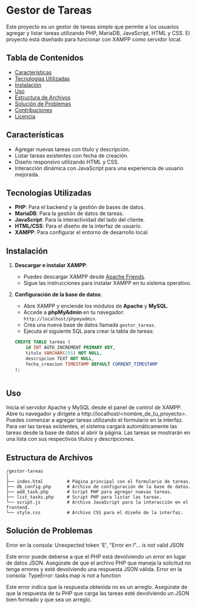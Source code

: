 # Gestor de Tareas

Este proyecto es un gestor de tareas simple que permite a los usuarios agregar y listar tareas utilizando PHP, MariaDB, JavaScript, HTML y CSS. El proyecto está diseñado para funcionar con XAMPP como servidor local.

## Tabla de Contenidos

- [Características](#características)
- [Tecnologías Utilizadas](#tecnologías-utilizadas)
- [Instalación](#instalación)
- [Uso](#uso)
- [Estructura de Archivos](#estructura-de-archivos)
- [Solución de Problemas](#solución-de-problemas)
- [Contribuciones](#contribuciones)
- [Licencia](#licencia)

## Características

- Agregar nuevas tareas con título y descripción.
- Listar tareas existentes con fecha de creación.
- Diseño responsivo utilizando HTML y CSS.
- Interacción dinámica con JavaScript para una experiencia de usuario mejorada.

## Tecnologías Utilizadas

- **PHP**: Para el backend y la gestión de bases de datos.
- **MariaDB**: Para la gestión de datos de tareas.
- **JavaScript**: Para la interactividad del lado del cliente.
- **HTML/CSS**: Para el diseño de la interfaz de usuario.
- **XAMPP**: Para configurar el entorno de desarrollo local.

## Instalación

1. **Descargar e instalar XAMPP**:
   - Puedes descargar XAMPP desde [Apache Friends](https://www.apachefriends.org/index.html).
   - Sigue las instrucciones para instalar XAMPP en tu sistema operativo.

2. **Configuración de la base de datos**:
   - Abre XAMPP y enciende los módulos de **Apache** y **MySQL**.
   - Accede a **phpMyAdmin** en tu navegador: `http://localhost/phpmyadmin`.
   - Crea una nueva base de datos llamada `gestor_tareas`.
   - Ejecuta el siguiente SQL para crear la tabla de tareas:

   ```sql
   CREATE TABLE tareas (
       id INT AUTO_INCREMENT PRIMARY KEY,
       titulo VARCHAR(255) NOT NULL,
       descripcion TEXT NOT NULL,
       fecha_creacion TIMESTAMP DEFAULT CURRENT_TIMESTAMP
   );



## Uso
Inicia el servidor Apache y MySQL desde el panel de control de XAMPP.
Abre tu navegador y dirígete a http://localhost/<nombre_de_tu_proyecto>.
Puedes comenzar a agregar tareas utilizando el formulario en la interfaz.
Para ver las tareas existentes, el sistema cargará automáticamente las tareas desde la base de datos al abrir la página.
Las tareas se mostrarán en una lista con sus respectivos títulos y descripciones.

## Estructura de Archivos
  
    /gestor-tareas
    │
    ├── index.html         # Página principal con el formulario de tareas.
    ├── db_config.php      # Archivo de configuración de la base de datos.
    ├── add_task.php       # Script PHP para agregar nuevas tareas.
    ├── list_tasks.php     # Script PHP para listar las tareas.
    └── script.js          # Archivo JavaScript para la interacción en el frontend.
    └── style.css          # Archivo CSS para el diseño de la interfaz.


## Solución de Problemas

Error en la consola: Unexpected token 'E', "Error en l"... is not valid JSON

Este error puede deberse a que el PHP está devolviendo un error en lugar de datos JSON. Asegúrate de que el archivo PHP que maneja la solicitud no tenga errores y esté devolviendo una respuesta JSON válida.
Error en la consola: TypeError: tasks.map is not a function

Este error indica que la respuesta obtenida no es un arreglo. Asegúrate de que la respuesta de tu PHP que carga las tareas esté devolviendo un JSON bien formado y que sea un arreglo.


      


